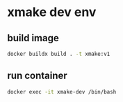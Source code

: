 # xmake dev env

## build image

```bash
docker buildx build . -t xmake:v1
```

## run container

```bash
docker exec -it xmake-dev /bin/bash
```
